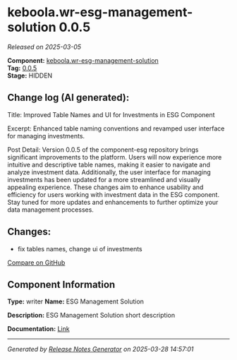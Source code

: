 #  keboola.wr-esg-management-solution 0.0.5

_Released on 2025-03-05_

**Component:** [keboola.wr-esg-management-solution](https://github.com/keboola/component-esg)  
**Tag:** [0.0.5](https://github.com/keboola/component-esg/releases/tag/0.0.5)  
**Stage:** HIDDEN


## Change log (AI generated):
Title:
Improved Table Names and UI for Investments in ESG Component

Excerpt:
Enhanced table naming conventions and revamped user interface for managing investments.

Post Detail:
Version 0.0.5 of the component-esg repository brings significant improvements to the platform. Users will now experience more intuitive and descriptive table names, making it easier to navigate and analyze investment data. Additionally, the user interface for managing investments has been updated for a more streamlined and visually appealing experience. These changes aim to enhance usability and efficiency for users working with investment data in the ESG component. Stay tuned for more updates and enhancements to further optimize your data management processes.



## Changes:



- fix tables names, change ui of investments 



[Compare on GitHub](https://github.com/keboola/component-esg/compare/0.0.4...0.0.5)



## Component Information
**Type:** writer
**Name:** ESG Management Solution

**Description:** ESG Management Solution short description


**Documentation:** [Link](https://github.com/keboola/component-esg/blob/master/README.md)



---
_Generated by [Release Notes Generator](https://github.com/keboola/release-notes-generator)
on 2025-03-28 14:57:01_